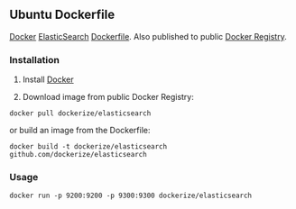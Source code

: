 ## Ubuntu Dockerfile

[Docker](https://www.docker.io/) [ElasticSearch](http://http://www.elasticsearch.org/) [Dockerfile](https://www.docker.io/learn/dockerfile/).  Also published to public [Docker Registry](https://index.docker.io/).

### Installation

1. Install [Docker](https://www.docker.io)

1. Download image from public Docker Registry: 

  ```
  docker pull dockerize/elasticsearch
  ```

   or build an image from the Dockerfile: 
   
   ```
   docker build -t dockerize/elasticsearch github.com/dockerize/elasticsearch
   ```

### Usage

```
docker run -p 9200:9200 -p 9300:9300 dockerize/elasticsearch
```
